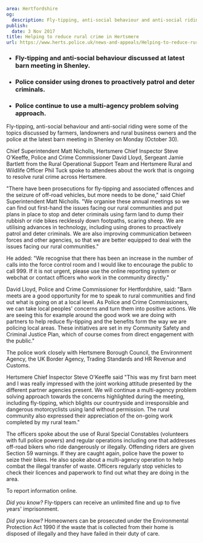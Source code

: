```yaml
area: Hertfordshire
og:
  description: Fly-tipping, anti-social behaviour and anti-social riding were some of the topics discussed by farmers, landowners and rural business owners and the police at the latest barn meeting in Shenley on Monday (October 30).
publish:
  date: 3 Nov 2017
title: Helping to reduce rural crime in Hertsmere
url: https://www.herts.police.uk/news-and-appeals/Helping-to-reduce-rural-crime-in-Hertsmere-1105J
```

* ### Fly-tipping and anti-social behaviour discussed at latest barn meeting in Shenley.

 * ### Police consider using drones to proactively patrol and deter criminals.

 * ### Police continue to use a multi-agency problem solving approach.

Fly-tipping, anti-social behaviour and anti-social riding were some of the topics discussed by farmers, landowners and rural business owners and the police at the latest barn meeting in Shenley on Monday (October 30).

Chief Superintendent Matt Nicholls, Hertsmere Chief Inspector Steve O'Keeffe, Police and Crime Commissioner David Lloyd, Sergeant Jamie Bartlett from the Rural Operational Support Team and Hertsmere Rural and Wildlife Officer Phil Tuck spoke to attendees about the work that is ongoing to resolve rural crime across Hertsmere.

"There have been prosecutions for fly-tipping and associated offences and the seizure of off-road vehicles, but more needs to be done," said Chief Superintendent Matt Nicholls. "We organise these annual meetings so we can find out first-hand the issues facing our rural communities and put plans in place to stop and deter criminals using farm land to dump their rubbish or ride bikes recklessly down footpaths, scaring sheep. We are utilising advances in technology, including using drones to proactively patrol and deter criminals. We are also improving communication between forces and other agencies, so that we are better equipped to deal with the issues facing our rural communities."

He added: "We recognise that there has been an increase in the number of calls into the force control room and I would like to encourage the public to call 999. If it is not urgent, please use the online reporting system or webchat or contact officers who work in the community directly."

David Lloyd, Police and Crime Commissioner for Hertfordshire, said: "Barn meets are a good opportunity for me to speak to rural communities and find out what is going on at a local level. As Police and Crime Commissioners, we can take local peoples' concerns and turn them into positive actions. We are seeing this for example around the good work we are doing with partners to help reduce fly-tipping and the benefits form the way we are policing local areas. These initiatives are set in my Community Safety and Criminal Justice Plan, which of course comes from direct engagement with the public."

The police work closely with Hertsmere Borough Council, the Environment Agency, the UK Border Agency, Trading Standards and HR Revenue and Customs.

Hertsmere Chief Inspector Steve O'Keeffe said "This was my first barn meet and I was really impressed with the joint working attitude presented by the different partner agencies present. We will continue a multi-agency problem solving approach towards the concerns highlighted during the meeting, including fly-tipping, which blights our countryside and irresponsible and dangerous motorcyclists using land without permission. The rural community also expressed their appreciation of the on-going work completed by my rural team."

The officers spoke about the use of Rural Special Constables (volunteers with full police powers) and regular operations including one that addresses off-road bikers who ride dangerously or illegally. Offending riders are given Section 59 warnings. If they are caught again, police have the power to seize their bikes. He also spoke about a multi-agency operation to help combat the illegal transfer of waste. Officers regularly stop vehicles to check their licences and paperwork to find out what they are doing in the area.

To report information online.

_Did you know?_ Fly-tippers can receive an unlimited fine and up to five years' imprisonment.

_Did you know?_ Homeowners can be prosecuted under the Environmental Protection Act 1990 if the waste that is collected from their home is disposed of illegally and they have failed in their duty of care.
